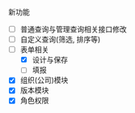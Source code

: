 新功能

- [ ] 普通查询与管理查询相关接口修改
- [ ] 自定义查询(筛选, 排序等)
- [ ] 表单相关
  - [x] 设计与保存
  - [ ] 填报
- [x] 组织(公司)模块
- [x] 版本模块
- [x] 角色权限
